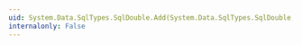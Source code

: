 ```yaml
---
uid: System.Data.SqlTypes.SqlDouble.Add(System.Data.SqlTypes.SqlDouble,System.Data.SqlTypes.SqlDouble)
internalonly: False
---
```

